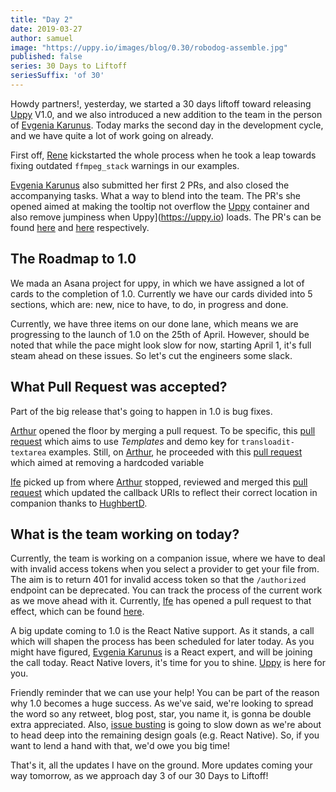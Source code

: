 ```yaml
---
title: "Day 2"
date: 2019-03-27
author: samuel
image: "https://uppy.io/images/blog/0.30/robodog-assemble.jpg"
published: false
series: 30 Days to Liftoff
seriesSuffix: 'of 30'
---
```


Howdy partners!, yesterday, we started a 30 days liftoff toward releasing [Uppy](https://uppy.io) V1.0, and we also introduced a new addition to the team in the person of [Evgenia Karunus](https://github.com/lakesare). Today marks the second day in the development cycle, and we have quite a lot of work going on already. 

<!--more-->

First off, [Rene](https://github.com/goto-bus-stop) kickstarted the whole process when he took a leap towards fixing outdated `ffmpeg_stack` warnings in our examples. 

[Evgenia Karunus](https://github.com/lakesare) also submitted her first 2 PRs, and also closed the accompanying tasks. What a way to blend into the team. The PR's she opened aimed at making the tooltip not overflow the [Uppy](https://uppy.io) container and also remove jumpiness when Uppy](https://uppy.io) loads. The PR's can be found [here](https://github.com/transloadit/uppy/pull/1382) and [here](https://github.com/transloadit/uppy/pull/1383) respectively.

## The Roadmap to 1.0

We mada an Asana project for uppy, in which we have assigned a lot of cards to the completion of 1.0. Currently we have our cards divided into 5 sections, which are: new, nice to have, to do, in progress and done. 

Currently, we have three items on our done lane, which means we are progressing to the launch of 1.0 on the 25th of April. However, should be noted that while the pace might look slow for now, starting April 1, it's full steam ahead on these issues. So let's cut the engineers some slack.


## What Pull Request was accepted?

Part of the big release that's going to happen in 1.0 is bug fixes. 

[Arthur](https://github.com/arturi) opened the floor by merging a pull request. To be specific, this [pull request](https://github.com/transloadit/uppy/pull/1375) which aims to use <dfn>Templates</dfn> and demo key for `transloadit-textarea` examples. Still, on [Arthur](https://github.com/arturi), he proceeded with this [pull request](https://github.com/transloadit/uppy/pull/1374) which aimed at removing a hardcoded variable 

[Ife](https://github.com/ifedapoolarewaju) picked up from where [Arthur](https://github.com/arturi) stopped, reviewed and merged this [pull request](https://github.com/transloadit/uppy/pull/1366) which updated the callback URIs to reflect their correct location in companion thanks to [HughbertD](https://github.com/HughbertD).

## What is the team working on today?

Currently, the team is working on a companion issue, where we have to deal with invalid access tokens when you select a provider to get your file from. The aim is to return 401 for invalid access token so that the `/authorized` endpoint can be deprecated. You can track the process of the current work as we move ahead with it. Currently, [Ife](https://github.com/ifedapoolarewaju) has opened a pull request to that effect, which can be found [here](https://github.com/transloadit/uppy/pull/1298).

A big update coming to 1.0 is the React Native support. As it stands, a call which will shapen the process has been scheduled for later today. As you might have figured, [Evgenia Karunus](https://github.com/lakesare) is a React expert, and will be joining the call today. React Native lovers, it's time for you to shine. [Uppy](https://uppy.io) is here for you.


Friendly reminder that we can use your help! You can be part of the reason why 1.0 becomes a huge success. As we've said, we're looking to spread the word so any retweet, blog post, star, you name it, is gonna be double extra appreciated. Also, [issue busting](https://github.com/transloadit/uppy/issues) is going to slow down as we're about to head deep into the remaining design goals (e.g. React Native). So, if you want to lend a hand with that, we'd owe you big time!

That's it, all the updates I have on the ground. More updates coming your way tomorrow, as we approach day 3 of our 30 Days to Liftoff!

